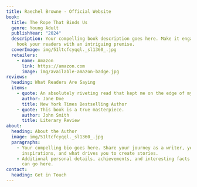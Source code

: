 ```yaml
---
title: Raechel Browne - Official Website
book:
  title: The Rope That Binds Us
  genre: Young Adult
  publishYear: "2024"
  description: Your compelling book description goes here. Make it engaging and
    hook your readers with an intriguing premise.
  coverImage: img/51ltcfcyqql._sl1360_.jpg
  retailers:
    - name: Amazon
      link: https://amazon.com
      image: img/available-amazon-badge.jpg
reviews:
  heading: What Readers Are Saying
  items:
    - quote: An absolutely riveting read that kept me on the edge of my seat.
      author: Jane Doe
      title: New York Times Bestselling Author
    - quote: This book is a true masterpiece.
      author: John Smith
      title: Literary Review
about:
  heading: About the Author
  image: img/51ltcfcyqql._sl1360_.jpg
  paragraphs:
    - Your compelling bio goes here. Share your journey as a writer, your
      inspirations, and what drives you to create stories.
    - Additional personal details, achievements, and interesting facts about you
      can go here.
contact:
  heading: Get in Touch
---
```

